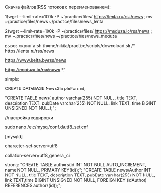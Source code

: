 Скачка файлов(RSS потоков с переименованием):

   1)wget --limit-rate=100k -P ~/practice/files/ https://lenta.ru/rss/news ; mv ~/practice/files/news ~/practice/files/news_lenta

   
2)wget --limit-rate=100k -P ~/practice/files/ https://meduza.io/rss/news ; mv ~/practice/files/news ~/practice/files/news_meduza

вызов скрипта:sh /home/nikita/practice/scripts/downoload.sh
/*
https://lenta.ru/rss/news

https://www.belta.by/rss/news

https://meduza.io/rss/news
*/


simple: 

CREATE DATABASE NewsSimpleFormat;

"CREATE TABLE news( author varchar(255) NOT NULL, title TEXT, description TEXT, pubDate varchar(255) NOT NULL, link TEXT, time  BIGINT UNSIGNED NOT NULL);";


//настройка кодировки

sudo nano /etc/mysql/conf.d/utf8_set.cnf

[mysqld]

character-set-server=utf8

collation-server=utf8_general_ci


strong:
"CREATE TABLE authors(id INT NOT NULL AUTO_INCREMENT, name  NOT NULL, PRIMARY KEY(id));";
"CREATE TABLE news(Author INT NOT NULL, title TEXT, description TEXT, pubDate varchar(255) NOT NULL, link TEXT,time  BIGINT UNSIGNED NOT NULL, FOREIGN KEY (idAuthor)  REFERENCES authors(id));";

